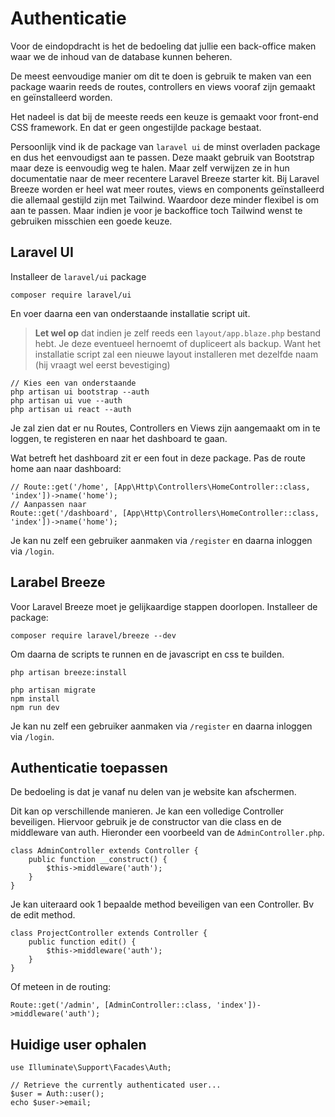 # Authenticatie

Voor de eindopdracht is het de bedoeling dat jullie een back-office maken waar we de inhoud van de database kunnen beheren.

De meest eenvoudige manier om dit te doen is gebruik te maken van een package waarin reeds de routes, controllers en views vooraf zijn gemaakt en geïnstalleerd worden.

Het nadeel is dat bij de meeste reeds een keuze is gemaakt voor front-end CSS framework. En dat er geen ongestijlde package bestaat.

Persoonlijk vind ik de package van `laravel ui` de minst overladen package en dus het eenvoudigst aan te passen. Deze maakt gebruik van Bootstrap maar deze is eenvoudig weg te halen. Maar zelf verwijzen ze in hun documentatie naar de meer recentere Laravel Breeze starter kit. Bij Laravel Breeze worden er heel wat meer routes, views en components geïnstalleerd die allemaal gestijld zijn met Tailwind. Waardoor deze minder flexibel is om aan te passen. Maar indien je voor je backoffice toch Tailwind wenst te gebruiken misschien een goede keuze.

## Laravel UI

Installeer de `laravel/ui` package

```
composer require laravel/ui
```

En voer daarna een van onderstaande installatie script uit. 

> **Let wel op** dat indien je zelf reeds een `layout/app.blaze.php` bestand hebt. Je deze eventueel hernoemt of dupliceert als backup. Want het installatie script zal een nieuwe layout installeren met dezelfde naam (hij vraagt wel eerst bevestiging)

```
// Kies een van onderstaande
php artisan ui bootstrap --auth
php artisan ui vue --auth
php artisan ui react --auth
```

Je zal zien dat er nu Routes, Controllers en Views zijn aangemaakt om in te loggen, te registeren en naar het dashboard te gaan.

Wat betreft het dashboard zit er een fout in deze package. Pas de route home aan naar dashboard:

```
// Route::get('/home', [App\Http\Controllers\HomeController::class, 'index'])->name('home');
// Aanpassen naar
Route::get('/dashboard', [App\Http\Controllers\HomeController::class, 'index'])->name('home');
```

Je kan nu zelf een gebruiker aanmaken via `/register` en daarna inloggen via `/login`.

## Larabel Breeze

Voor Laravel Breeze moet je gelijkaardige stappen doorlopen. Installeer de package:

```
composer require laravel/breeze --dev
```

Om daarna de scripts te runnen en de javascript en css te builden.

```
php artisan breeze:install
 
php artisan migrate
npm install
npm run dev
```

Je kan nu zelf een gebruiker aanmaken via `/register` en daarna inloggen via `/login`.

## Authenticatie toepassen

De bedoeling is dat je vanaf nu delen van je website kan afschermen.

Dit kan op verschillende manieren. Je kan een volledige Controller beveiligen. Hiervoor gebruik je de constructor van die class en de middleware van auth. Hieronder een voorbeeld van de `AdminController.php`.

```
class AdminController extends Controller {
    public function __construct() {
        $this->middleware('auth');
    }
}
```

Je kan uiteraard ook 1 bepaalde method beveiligen van een Controller. Bv de edit method.

```
class ProjectController extends Controller {
    public function edit() {
        $this->middleware('auth');
    }
}
```

Of meteen in de routing:

```
Route::get('/admin', [AdminController::class, 'index'])->middleware('auth');
```

## Huidige user ophalen

```
use Illuminate\Support\Facades\Auth;
 
// Retrieve the currently authenticated user...
$user = Auth::user();
echo $user->email;
```
